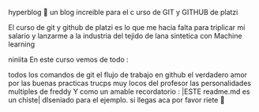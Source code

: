 hyperblog 💚
un blog increible para el c urso de GIT y GITHUB de platzi

El curso de git y github de platzi es lo que me hacia falta para triplicar mi salario y lanzarme a la industria del tejido de lana sintetica con Machine learning

niniita
En este curso vemos de todo :

todos los comandos de git
el flujo de trabajo en github el verdadero amor por las buenas practicas
trucps muy locos del profesor las personalidades multiples de freddy
Y como un amable recordatorio : |ESTE readme.md es un chiste| dIseniado para el ejemplo. si llegas aca por favor riete 🫥